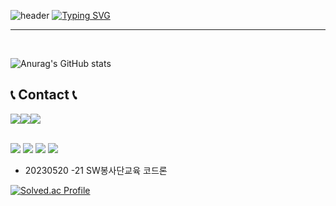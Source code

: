 ![header](https://capsule-render.vercel.app/api?type=waving&color=6994CDEE&text=&animation=twinkling&height=80)
[![Typing SVG](https://readme-typing-svg.demolab.com?font=Alkatra&weight=500&size=45&duration=3500&pause=3&color=6994CDEE&center=false&vCenter=false&multiline=true&repeat=true&width=1000&height=100&lines=Welcome+to+Jihyun+GitHub!👋)]([https://git.io/typing-svg](https://github.com/Kjhyun-2/Kjhyun-2))
 
<div align="left">

-------
 
<br>

![Anurag's GitHub stats](https://github-readme-stats.vercel.app/api?username=Kjhyun-2&show_icons=true&theme=radical)

## 📞 Contact 📞
<div style="display:flex; flex-direction:row;">
    <a href="mailto:wayergang@gmail.com">
        <img src="https://img.shields.io/badge/Gmail-EA4335?style=for-the-badge&logo=Gmail&logoColor=white"> 
    </a>
    <a href="https://open.kakao.com/o/kangjihyunlo">
        <img src="https://img.shields.io/badge/KakaoTalk-FFCD00?style=for-the-badge&logoColor=black&logo=KakaoTalk"> 
    </a>
    <a href="https://www.instagram.com/kjhyun_2">
        <img src="https://img.shields.io/badge/Instagram-E4405F?style=for-the-badge&logo=Instagram&logoColor=white"> 
    </a>
</div><br>
 
</div>








<img src="https://img.shields.io/badge/JAVA-007396?style=for-the-badge&logo=java&logoColor=white"> <img src="https://img.shields.io/badge/Eclipse-2C2255?style=for-the-badge&logo=Eclipse%20IDE&logoColor=white"> <img src="https://img.shields.io/badge/github-181717?style=for-the-badge&logo=github&logoColor=white"> <img src="https://img.shields.io/badge/Python-3776AB?style=flat-square&logo=python&logoColor=white"/> 







- 20230520 -21 SW봉사단교육 코드론

[![Solved.ac Profile](http://mazassumnida.wtf/api/v2/generate_badge?boj=kangjihyunlo)](https://solved.ac/kangjihyunlo/)
<!--

<img src="https://img.shields.io/badge/C-A8B9CC?style=flat&logo=C&logoColor=white"/> <img src="https://img.shields.io/badge/C++-00599C?style=flat&logo=C++&logoColor=white"/> <img src="https://img.shields.io/badge/Python-3776AB?style=flat&logo=Python&logoColor=white"/>
